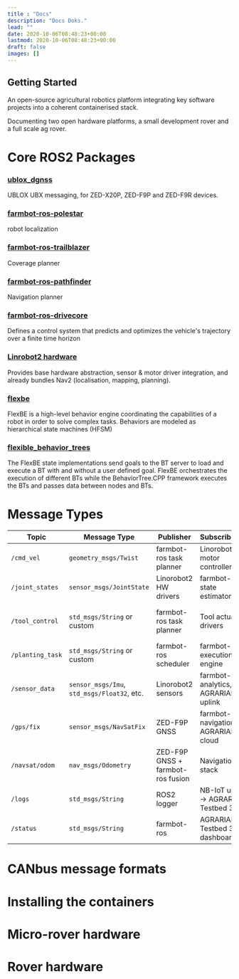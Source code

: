 ```yaml
---
title : "Docs"
description: "Docs Doks."
lead: ""
date: 2020-10-06T08:48:23+00:00
lastmod: 2020-10-06T08:48:23+00:00
draft: false
images: []
---
```


## Getting Started
An open-source agricultural robotics platform integrating key software projects into a coherent containerised stack.

Documenting two open hardware platforms, a small development rover and a full scale ag rover.

# Core ROS2 Packages

### [ublox_dgnss](https://github.com/aussierobots/ublox_dgnss)
UBLOX UBX messaging, for ZED-X20P, ZED-F9P and ZED-F9R devices. 

### [farmbot-ros-polestar](https://github.com/farmbot-ros/polestar)
robot localization 

### [farmbot-ros-trailblazer](https://github.com/Agroecology-Lab/farmbot_planner)
Coverage planner

### [farmbot-ros-pathfinder](https://github.com/farmbot-ros/pathfinder/tree/develop/src)
Navigation planner

### [farmbot-ros-drivecore](https://github.com/Agroecology-Lab/farmbot_controller)
Defines a control system that predicts and optimizes the vehicle's trajectory over a finite time horizon

### [Linrobot2 hardware](https://github.com/rosmo-robot/linorobot2_hardware/tree/master)
Provides base hardware abstraction, sensor & motor driver integration, and already bundles Nav2 (localisation, mapping, planning).

### [flexbe](https://github.com/flexbe) 
FlexBE is a high-level behavior engine coordinating the capabilities of a robot in order to solve complex tasks. Behaviors are modeled as hierarchical state machines (HFSM)

### [flexible_behavior_trees](https://github.com/FlexBE/flexible_behavior_trees)
The FlexBE state implementations send goals to the BT server to load and execute a BT with and without a user defined goal. FlexBE orchestrates the execution of different BTs while the BehaviorTree.CPP framework executes the BTs and passes data between nodes and BTs.


#  Message Types

| Topic            | Message Type                                | Publisher                         | Subscriber(s)                          | Purpose                                |
| ---------------- | ------------------------------------------- | --------------------------------- | -------------------------------------- | -------------------------------------- |
| `/cmd_vel`       | `geometry_msgs/Twist`                       | farmbot-ros task planner          | Linorobot2 motor controller            | Robot motion commands                  |
| `/joint_states`  | `sensor_msgs/JointState`                    | Linorobot2 HW drivers             | farmbot-ros, state estimator           | Robot arm/joint positions              |
| `/tool_control`  | `std_msgs/String` or custom                 | farmbot-ros task planner          | Tool actuator drivers                  | Activate tools (e.g. seeder, weeder)   |
| `/planting_task` | `std_msgs/String` or custom                 | farmbot-ros scheduler             | farmbot-ros execution engine           | High-level task sequencing             |
| `/sensor_data`   | `sensor_msgs/Imu`, `std_msgs/Float32`, etc. | Linorobot2 sensors                | farmbot-ros analytics, AGRARIAN uplink | Soil moisture, temp, other IoT sensors |
| `/gps/fix`       | `sensor_msgs/NavSatFix`                     | ZED-F9P GNSS                      | farmbot-ros navigation, AGRARIAN cloud | GNSS position (RTK-corrected)          |
| `/navsat/odom`   | `nav_msgs/Odometry`                         | ZED-F9P GNSS + farmbot-ros fusion | Navigation stack                       | Robot localization                     |
| `/logs`          | `std_msgs/String`                           | ROS2 logger                       | NB-IoT uplink → AGRARIAN Testbed 3     | System diagnostics                     |
| `/status`        | `std_msgs/String`                           | farmbot-ros                       | AGRARIAN Testbed 3 dashboard           | High-level system status               |


# CANbus message formats

# Installing the containers 

# Micro-rover hardware

# Rover hardware



